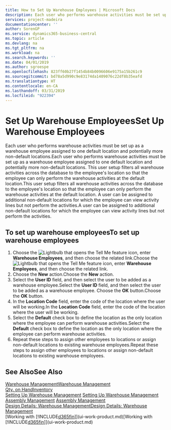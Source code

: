 ```yaml
---
title: How to Set Up Warehouse Employees | Microsoft Docs
description: Each user who performs warehouse activities must be set up as a warehouse employee assigned to one default location and potentially more non-default locations.
services: project-madeira
documentationcenter: ''
author: SorenGP
ms.service: dynamics365-business-central
ms.topic: article
ms.devlang: na
ms.tgt_pltfrm: na
ms.workload: na
ms.search.keywords: ''
ms.date: 04/01/2019
ms.author: sgroespe
ms.openlocfilehash: 823ff60b27f1454b84b0096606e9175a15b261c9
ms.sourcegitcommit: bd78a5d990c9e83174da1409076c22df8b35eafd
ms.translationtype: HT
ms.contentlocale: en-CA
ms.lasthandoff: 03/31/2019
ms.locfileid: "922394"
---
```

# <a name="set-up-warehouse-employees"></a><span data-ttu-id="4ff01-103">Set Up Warehouse Employees</span><span class="sxs-lookup"><span data-stu-id="4ff01-103">Set Up Warehouse Employees</span></span>
<span data-ttu-id="4ff01-104">Each user who performs warehouse activities must be set up as a warehouse employee assigned to one default location and potentially more non-default locations.</span><span class="sxs-lookup"><span data-stu-id="4ff01-104">Each user who performs warehouse activities must be set up as a warehouse employee assigned to one default location and potentially more non-default locations.</span></span> <span data-ttu-id="4ff01-105">This user setup filters all warehouse activities across the database to the employee's location so that the employee can only perform the warehouse activities at the default location.</span><span class="sxs-lookup"><span data-stu-id="4ff01-105">This user setup filters all warehouse activities across the database to the employee's location so that the employee can only perform the warehouse activities at the default location.</span></span> <span data-ttu-id="4ff01-106">A user can be assigned to additional non-default locations for which the employee can view activity lines but not perform the activities.</span><span class="sxs-lookup"><span data-stu-id="4ff01-106">A user can be assigned to additional non-default locations for which the employee can view activity lines but not perform the activities.</span></span>

## <a name="to-set-up-warehouse-employees"></a><span data-ttu-id="4ff01-107">To set up warehouse employees</span><span class="sxs-lookup"><span data-stu-id="4ff01-107">To set up warehouse employees</span></span>  
1.  <span data-ttu-id="4ff01-108">Choose the ![Lightbulb that opens the Tell Me feature](media/ui-search/search_small.png "Tell me what you want to do") icon, enter **Warehouse Employees**, and then choose the related link.</span><span class="sxs-lookup"><span data-stu-id="4ff01-108">Choose the ![Lightbulb that opens the Tell Me feature](media/ui-search/search_small.png "Tell me what you want to do") icon, enter **Warehouse Employees**, and then choose the related link.</span></span>  
2. <span data-ttu-id="4ff01-109">Choose the **New** action.</span><span class="sxs-lookup"><span data-stu-id="4ff01-109">Choose the **New** action.</span></span>  
3. <span data-ttu-id="4ff01-110">Select the **User ID** field, and then select the user to be added as a warehouse employee.</span><span class="sxs-lookup"><span data-stu-id="4ff01-110">Select the **User ID** field, and then select the user to be added as a warehouse employee.</span></span> <span data-ttu-id="4ff01-111">Choose the **OK** button.</span><span class="sxs-lookup"><span data-stu-id="4ff01-111">Choose the **OK** button.</span></span>  
6.  <span data-ttu-id="4ff01-112">In the **Location Code** field, enter the code of the location where the user will be working.</span><span class="sxs-lookup"><span data-stu-id="4ff01-112">In the **Location Code** field, enter the code of the location where the user will be working.</span></span>  
7.  <span data-ttu-id="4ff01-113">Select the **Default** check box to define the location as the only location where the employee can perform warehouse activities.</span><span class="sxs-lookup"><span data-stu-id="4ff01-113">Select the **Default** check box to define the location as the only location where the employee can perform warehouse activities.</span></span>  
8.  <span data-ttu-id="4ff01-114">Repeat these steps to assign other employees to locations or assign non-default locations to existing warehouse employees.</span><span class="sxs-lookup"><span data-stu-id="4ff01-114">Repeat these steps to assign other employees to locations or assign non-default locations to existing warehouse employees.</span></span>  

## <a name="see-also"></a><span data-ttu-id="4ff01-115">See Also</span><span class="sxs-lookup"><span data-stu-id="4ff01-115">See Also</span></span>  
[<span data-ttu-id="4ff01-116">Warehouse Management</span><span class="sxs-lookup"><span data-stu-id="4ff01-116">Warehouse Management</span></span>](warehouse-manage-warehouse.md)  
[<span data-ttu-id="4ff01-117">Qty. on Hand</span><span class="sxs-lookup"><span data-stu-id="4ff01-117">Inventory</span></span>](inventory-manage-inventory.md)  
<span data-ttu-id="4ff01-118">[Setting Up Warehouse Management](warehouse-setup-warehouse.md)   </span><span class="sxs-lookup"><span data-stu-id="4ff01-118">[Setting Up Warehouse Management](warehouse-setup-warehouse.md)   </span></span>  
<span data-ttu-id="4ff01-119">[Assembly Management](assembly-assemble-items.md)  </span><span class="sxs-lookup"><span data-stu-id="4ff01-119">[Assembly Management](assembly-assemble-items.md)  </span></span>  
[<span data-ttu-id="4ff01-120">Design Details: Warehouse Management</span><span class="sxs-lookup"><span data-stu-id="4ff01-120">Design Details: Warehouse Management</span></span>](design-details-warehouse-management.md)  
<span data-ttu-id="4ff01-121">[Working with [!INCLUDE[d365fin](includes/d365fin_md.md)]](ui-work-product.md)</span><span class="sxs-lookup"><span data-stu-id="4ff01-121">[Working with [!INCLUDE[d365fin](includes/d365fin_md.md)]](ui-work-product.md)</span></span>  
